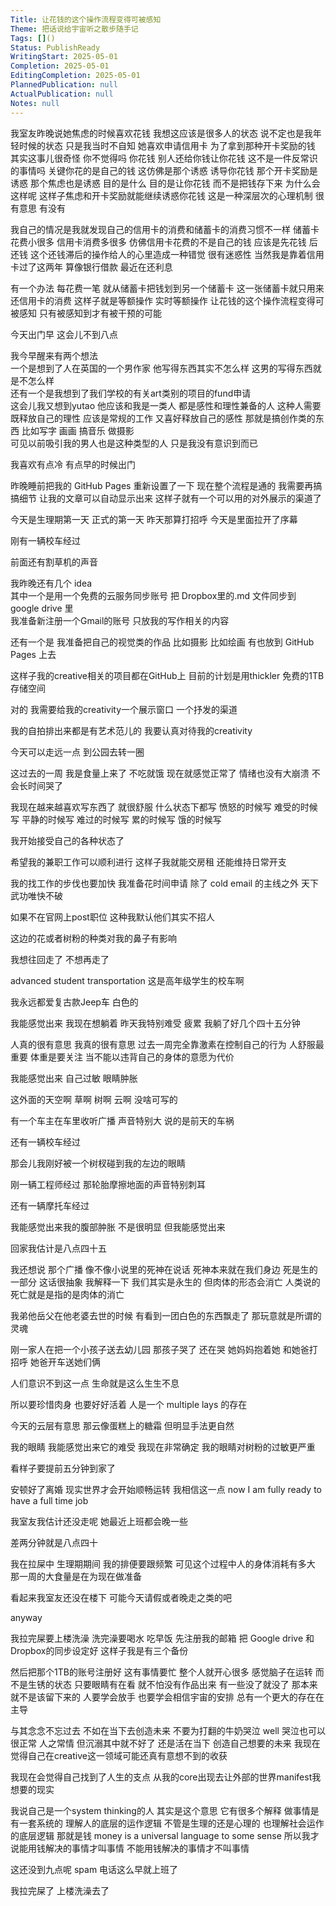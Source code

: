 ```yaml
---
Title: 让花钱的这个操作流程变得可被感知
Theme: 把话说给宇宙听之散步随手记
Tags: []()
Status: PublishReady
WritingStart: 2025-05-01
Completion: 2025-05-01
EditingCompletion: 2025-05-01
PlannedPublication: null
ActualPublication: null
Notes: null
---  
```

  
我室友昨晚说她焦虑的时候喜欢花钱 我想这应该是很多人的状态 说不定也是我年轻时候的状态 只是我当时不自知 她喜欢申请信用卡 为了拿到那种开卡奖励的钱 其实这事儿很奇怪 你不觉得吗 你花钱 别人还给你钱让你花钱 这不是一件反常识的事情吗 关键你花的是自己的钱 这仿佛是那个诱惑 诱导你花钱 那个开卡奖励是诱惑 那个焦虑也是诱惑 目的是什么 目的是让你花钱 而不是把钱存下来 为什么会这样呢 这样子焦虑和开卡奖励就能继续诱惑你花钱 这是一种深层次的心理机制 很有意思 有没有  
  
我自己的情况是我就发现自己的信用卡的消费和储蓄卡的消费习惯不一样 储蓄卡花费小很多 信用卡消费多很多 仿佛信用卡花费的不是自己的钱 应该是先花钱 后还钱 这个还钱滞后的操作给人的心里造成一种错觉 很有迷惑性 当然我是靠着信用卡过了这两年 算像银行借款 最近在还利息  
  
有一个办法 每花费一笔 就从储蓄卡把钱划到另一个储蓄卡 这一张储蓄卡就只用来还信用卡的消费 这样子就是等额操作 实时等额操作 让花钱的这个操作流程变得可被感知 只有被感知到才有被干预的可能  
  
今天出门早 这会儿不到八点  
  
我今早醒来有两个想法  
一个是想到了人在英国的一个男作家 他写得东西其实不怎么样 这男的写得东西就是不怎么样  
还有一个是我想到了我们学校的有关art类别的项目的fund申请  
这会儿我又想到yutao 他应该和我是一类人 都是感性和理性兼备的人 这种人需要既释放自己的理性 应该是常规的工作 又喜好释放自己的感性 那就是搞创作类的东西 比如写字 画画 搞音乐 做摄影  
可见以前吸引我的男人也是这种类型的人 只是我没有意识到而已  
  
我喜欢有点冷 有点早的时候出门  
  
昨晚睡前把我的 GitHub Pages 重新设置了一下 现在整个流程是通的 我需要再搞搞细节 让我的文章可以自动显示出来 这样子就有一个可以用的对外展示的渠道了  
  
今天是生理期第一天 正式的第一天 昨天那算打招呼 今天是里面拉开了序幕  
  
刚有一辆校车经过  
  
前面还有割草机的声音  
  
我昨晚还有几个 idea  
其中一个是用一个免费的云服务同步账号 把 Dropbox里的.md 文件同步到 google drive 里  
我准备新注册一个Gmail的账号 只放我的写作相关的内容  
  
还有一个是 我准备把自己的视觉类的作品 比如摄影 比如绘画 有也放到 GitHub Pages 上去  
  
这样子我的creative相关的项目都在GitHub上 目前的计划是用thickler 免费的1TB存储空间  
  
对的 我需要给我的creativity一个展示窗口 一个抒发的渠道  
  
我的自拍排出来都是有艺术范儿的 我要认真对待我的creativity  
  
今天可以走远一点 到公园去转一圈  
  
这过去的一周 我是食量上来了 不吃就饿 现在就感觉正常了 情绪也没有大崩溃 不会长时间哭了  
  
我现在越来越喜欢写东西了 就很舒服 什么状态下都写 愤怒的时候写 难受的时候写 平静的时候写 难过的时候写 累的时候写 饿的时候写  
  
我开始接受自己的各种状态了  
  
希望我的兼职工作可以顺利进行 这样子我就能交房租 还能维持日常开支  
  
我的找工作的步伐也要加快 我准备花时间申请 除了 cold email 的主线之外 天下武功唯快不破  
  
如果不在官网上post职位 这种我默认他们其实不招人  
  
这边的花或者树粉的种类对我的鼻子有影响  
  
我想往回走了 不想再走了  
  
advanced student transportation 这是高年级学生的校车啊  
  
我永远都爱复古款Jeep车 白色的  
  
我能感觉出来 我现在想躺着 昨天我特别难受 疲累 我躺了好几个四十五分钟  
  
人真的很有意思 我真的很有意思 过去一周完全靠激素在控制自己的行为 人舒服最重要 体重是要关注 当不能以违背自己的身体的意愿为代价  
  
我能感觉出来 自己过敏 眼睛肿胀  
  
这外面的天空啊 草啊 树啊 云啊 没啥可写的  
  
有一个车主在车里收听广播 声音特别大 说的是前天的车祸  
  
还有一辆校车经过  
  
那会儿我刚好被一个树杈碰到我的左边的眼睛  
  
刚一辆工程师经过 那轮胎摩擦地面的声音特别刺耳  
  
还有一辆摩托车经过  
  
我能感觉出来我的腹部肿胀 不是很明显 但我能感觉出来  
  
回家我估计是八点四十五  
  
我还想说 那个广播 像不像小说里的死神在说话 死神本来就在我们身边 死是生的一部分 这话很抽象 我解释一下 我们其实是永生的 但肉体的形态会消亡 人类说的死亡就是是指的是肉体的消亡  
  
我弟他岳父在他老婆去世的时候 有看到一团白色的东西飘走了 那玩意就是所谓的灵魂  
  
刚一家人在把一个小孩子送去幼儿园 那孩子哭了 还在哭 她妈妈抱着她 和她爸打招呼 她爸开车送她们俩  
  
人们意识不到这一点 生命就是这么生生不息  
  
所以要珍惜肉身 也要好好活着 人是一个 multiple lays 的存在  
  
今天的云层有意思 那云像蛋糕上的糖霜 但明显手法更自然  
  
我的眼睛 我能感觉出来它的难受 我现在非常确定 我的眼睛对树粉的过敏更严重  
  
看样子要提前五分钟到家了  
  
安顿好了离婚 现实世界才会开始顺畅运转 我相信这一点 now I am fully ready to have a full time job  
  
我室友我估计还没走呢 她最近上班都会晚一些  
  
差两分钟就是八点四十  
  
我在拉屎中 生理期期间 我的排便要跟频繁 可见这个过程中人的身体消耗有多大 那一周的大食量是在为现在做准备  
  
看起来我室友还没在楼下 可能今天请假或者晚走之类的吧  
  
anyway  
  
我拉完屎要上楼洗澡 洗完澡要喝水 吃早饭 先注册我的邮箱 把 Google drive 和 Dropbox的同步设定好 这样子我是有三个备份  
  
然后把那个1TB的账号注册好 这有事情要忙 整个人就开心很多 感觉脑子在运转 而不是生锈的状态 只要眼睛有在看 就不怕没有作品出来 有一些没了就没了 那本来就不是该留下来的 人要学会放手 也要学会相信宇宙的安排 总有一个更大的存在在主导  
  
与其念念不忘过去 不如在当下去创造未来 不要为打翻的牛奶哭泣 well 哭泣也可以 很正常 人之常情 但沉溺其中就不好了 还是活在当下 创造自己想要的未来 我现在觉得自己在creative这一领域可能还真有意想不到的收获  
  
我现在会觉得自己找到了人生的支点 从我的core出现去让外部的世界manifest我想要的现实  
  
我说自己是一个system thinking的人 其实是这个意思 它有很多个解释 做事情是有一套系统的 理解人的底层的运作逻辑 不管是生理的还是心理的 也理解社会运作的底层逻辑 那就是钱 money is a universal language to some sense 所以我才说能用钱解决的事情才叫事情 不能用钱解决的事情才不叫事情  
  
这还没到九点呢 spam 电话这么早就上班了  
  
我拉完屎了 上楼洗澡去了  
 

